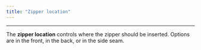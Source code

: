 ```yaml
---
title: "Zipper location"
---
```


***

The **zipper location** controls where the zipper should be inserted. 
Options are in the front, in the back, or in the side seam. 




